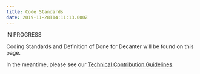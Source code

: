 ```yaml
---
title: Code Standards
date: 2019-11-28T14:11:13.000Z
---
```

IN PROGRESS

Coding Standards and Definition of Done for Decanter will be found on this page.

In the meantime, please see our [Technical Contribution Guidelines](/page/about-contributing/).
